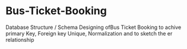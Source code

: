 # Bus-Ticket-Booking
Database Structure / Schema Designing ofBus Ticket Booking to achive primary Key, Foreign key Unique, Normalization and to sketch the er relationship
